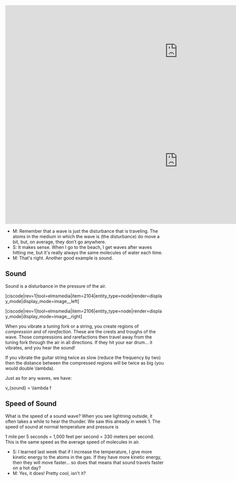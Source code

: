 <iframe src="https://h5p.org/h5p/embed/81012" width="1091" height="292" frameborder="0" allowfullscreen="allowfullscreen"></iframe><script src="https://h5p.org/sites/all/modules/h5p/library/js/h5p-resizer.js" charset="UTF-8"></script>

<iframe src="https://h5p.org/h5p/embed/81013" width="1091" height="400" frameborder="0" allowfullscreen="allowfullscreen"></iframe><script src="https://h5p.org/sites/all/modules/h5p/library/js/h5p-resizer.js" charset="UTF-8"></script>

 
- M: Remember that a wave is just the disturbance that is traveling. The atoms in the medium in which the wave is (the disturbance) do move a bit, but, on average, they don’t go anywhere.
- S: It makes sense. When I go to the beach, I get waves after waves hitting me, but it's really always the same molecules of water each time.
- M: That's right. Another good example is sound.

## Sound 

Sound is a disturbance in the pressure of the air.

[ciscode|rev=1|tool=elmsmedia|item=2104|entity_type=node|render=display_mode|display_mode=image__left]

[ciscode|rev=1|tool=elmsmedia|item=2106|entity_type=node|render=display_mode|display_mode=image__right]

When you vibrate a tuning fork or a string, you create regions of _compression_ and of _rarefaction_. These are the crests and troughs of the wave. Those compressions and rarefactions then travel away from the tuning fork through the air in all directions. If they hit your ear drum... it vibrates, and you hear the sound!

If you vibrate the guitar string twice as slow (reduce the frequency by two) then the distance between the compressed regions will be twice as big (you would double <lrn-math>\lambda</lrn-math>).

Just as for any waves, we have:

<lrn-math> v_{sound} = \lambda f</lrn-math>

## Speed of Sound 

What is the speed of a sound wave? When you see lightning outside, it often takes a while to hear the thunder. We saw this already in week 1. The speed of sound at normal temperature and pressure is

1 mile per 5 seconds = 1,000 feet per second = 330 meters per second.   
This is the same speed as the average speed of molecules in air.

- S: I learned last week that if I increase the temperature, I give more kinetic energy to the atoms in the gas. If they have more kinetic energy, then they will move faster... so does that means that sound travels faster on a hot day?
- M: Yes, it does! Pretty cool, isn't it?